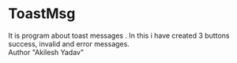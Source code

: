 # ToastMsg
It is program about toast messages . In this i have created 3 buttons success, invalid and error messages. 
<br>
Author "Akilesh Yadav"